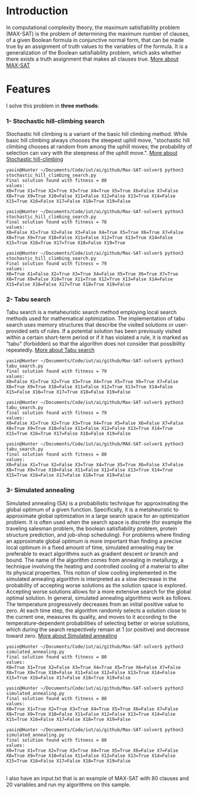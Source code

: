 # Introduction
In computational complexity theory, the maximum satisfiability problem (MAX-SAT) is the problem of determining the maximum number of clauses, of a given Boolean formula in conjunctive normal form, that can be made true by an assignment of truth values to the variables of the formula. It is a generalization of the Boolean satisfiability problem, which asks whether there exists a truth assignment that makes all clauses true.
[More about MAX-SAT](https://en.wikipedia.org/wiki/Maximum_satisfiability_problem)
<br>
# Features
I solve this problem in <b>three methods</b>:
### 1- Stochastic hill-climbing search
Stochastic hill climbing is a variant of the basic hill climbing method. While basic hill climbing always chooses the steepest uphill move, "stochastic hill climbing chooses at random from among the uphill moves; the probability of selection can vary with the steepness of the uphill move.".
[More about Stochastic hill-climbing](https://en.wikipedia.org/wiki/Stochastic_hill_climbing)
```
yasin@Hunter ~/Documents/Code/iut/ai/github/Max-SAT-solver$ python3 stochastic_hill_climbing_search.py                                       
Final solution found with fitness = 80
values: 
X0=True X1=True X2=True X3=True X4=True X5=True X6=False X7=False X8=True X9=True X10=False X11=False X12=False X13=True X14=False X15=True X16=False X17=False X18=True X19=False
```
```
yasin@Hunter ~/Documents/Code/iut/ai/github/Max-SAT-solver$ python3 stochastic_hill_climbing_search.py                                        
Final solution found with fitness = 78
values: 
X0=False X1=True X2=False X3=False X4=True X5=True X6=True X7=False X8=True X9=True X10=False X11=False X12=True X13=True X14=False X15=True X16=True X17=True X18=False X19=True 
```
```
yasin@Hunter ~/Documents/Code/iut/ai/github/Max-SAT-solver$ python3 stochastic_hill_climbing_search.py                                        
Final solution found with fitness = 79
values: 
X0=True X1=False X2=True X3=True X4=False X5=True X6=True X7=True X8=True X9=False X10=True X11=True X12=True X13=False X14=False X15=False X16=False X17=True X18=True X19=False 
```


### 2- Tabu search
Tabu search is a metaheuristic search method employing local search methods used for mathematical optimization. 
The implementation of tabu search uses memory structures that describe the visited solutions or user-provided sets of rules. If a potential solution has been previously visited within a certain short-term period or if it has violated a rule, it is marked as "tabu" (forbidden) so that the algorithm does not consider that possibility repeatedly. 
[More about Tabu search](https://en.wikipedia.org/wiki/Tabu_search)
```
yasin@Hunter ~/Documents/Code/iut/ai/github/Max-SAT-solver$ python3 tabu_search.py                                                              
final solution found with fitness = 79
values: 
X0=False X1=True X2=True X3=True X4=True X5=True X6=True X7=False X8=True X9=True X10=False X11=False X12=True X13=True X14=False X15=False X16=True X17=True X18=False X19=False 
```
```
yasin@Hunter ~/Documents/Code/iut/ai/github/Max-SAT-solver$ python3 tabu_search.py                                                            
final solution found with fitness = 79
values: 
X0=False X1=True X2=True X3=True X4=True X5=False X6=False X7=False X8=True X9=True X10=False X11=False X12=False X13=True X14=True X15=True X16=True X17=False X18=False X19=False 
```
```
yasin@Hunter ~/Documents/Code/iut/ai/github/MAX-SAT-solver$ python3 tabu_search.py                                                               
final solution found with fitness = 80
values: 
X0=False X1=True X2=False X3=True X4=True X5=True X6=False X7=False X8=True X9=True X10=False X11=False X12=False X13=True X14=True X15=True X16=False X17=False X18=True X19=False 

```
### 3- Simulated annealing
Simulated annealing (SA) is a probabilistic technique for approximating the global optimum of a given function. Specifically, it is a metaheuristic to approximate global optimization in a large search space for an optimization problem. It is often used when the search space is discrete (for example the traveling salesman problem, the boolean satisfiability problem, protein structure prediction, and job-shop scheduling). For problems where finding an approximate global optimum is more important than finding a precise local optimum in a fixed amount of time, simulated annealing may be preferable to exact algorithms such as gradient descent or branch and bound. 
The name of the algorithm comes from annealing in metallurgy, a technique involving the heating and controlled cooling of a material to alter its physical properties. 
This notion of slow cooling implemented in the simulated annealing algorithm is interpreted as a slow decrease in the probability of accepting worse solutions as the solution space is explored. Accepting worse solutions allows for a more extensive search for the global optimal solution. In general, simulated annealing algorithms work as follows. The temperature progressively decreases from an initial positive value to zero. At each time step, the algorithm randomly selects a solution close to the current one, measures its quality, and moves to it according to the temperature-dependent probabilities of selecting better or worse solutions, which during the search respectively remain at 1 (or positive) and decrease toward zero.
[More about Simulated annealing](https://en.wikipedia.org/wiki/Simulated_annealing)
```
yasin@Hunter ~/Documents/Code/iut/ai/github/Max-SAT-solver$ python3 simulated_annealing.py                                                    
final solution found with fitness = 80
values: 
X0=True X1=True X2=False X3=True X4=True X5=True X6=False X7=False X8=True X9=True X10=False X11=False X12=False X13=True X14=False X15=True X16=False X17=False X18=True X19=False 
```
```
yasin@Hunter ~/Documents/Code/iut/ai/github/Max-SAT-solver$ python3 simulated_annealing.py                                                     
final solution found with fitness = 80
values: 
X0=True X1=True X2=True X3=True X4=True X5=True X6=False X7=False X8=True X9=True X10=False X11=False X12=False X13=True X14=False X15=True X16=False X17=False X18=True X19=False 
```
```
yasin@Hunter ~/Documents/Code/iut/ai/github/Max-SAT-solver$ python3 simulated_annealing.py                                                     
final solution found with fitness = 80
values: 
X0=True X1=True X2=True X3=True X4=True X5=True X6=False X7=False X8=True X9=True X10=False X11=False X12=False X13=True X14=False X15=True X16=False X17=False X18=True X19=False 

```
<br>
I also have an input.txt that is an example of MAX-SAT with 80 clauses and 20 variables and run my algorithms on this sample.
